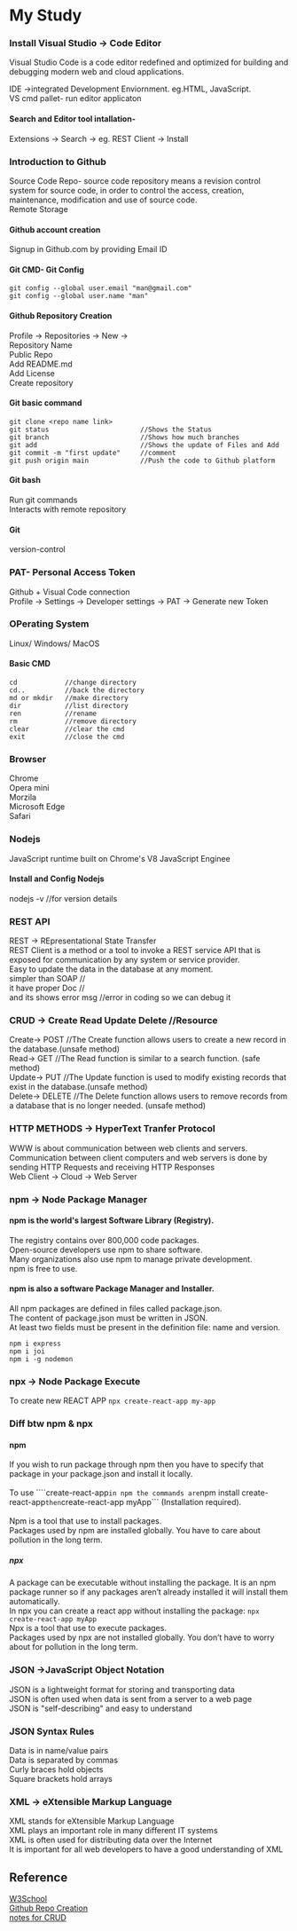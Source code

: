 # My Study
 
### Install Visual Studio -> Code Editor
Visual Studio Code is a code editor redefined and optimized for building and debugging modern web and cloud applications.

IDE ->integrated Development Enviornment. eg.HTML, JavaScript.<br />
VS cmd pallet- run editor applicaton

#### Search and Editor tool intallation-
Extensions -> Search -> eg. REST Client -> Install

### Introduction to Github
Source Code Repo- source code repository means a revision control system for source code, in order to control the access, creation, maintenance, modification and use of source code.<br />
Remote Storage

#### Github account creation 
Signup in Github.com by providing Email ID

#### Git CMD- Git Config           
```
git config --global user.email "man@gmail.com"
git config --global user.name "man"            
```

#### Github Repository Creation
Profile -> Repositories -> New -><br />
Repository Name<br />
Public Repo<br />
Add README.md<br />
Add License<br />
Create repository<br />

#### Git basic command          
```
git clone <repo name link>
git status                       //Shows the Status 
git branch                       //Shows how much branches
git add                          //Shows the update of Files and Add   
git commit -m "first update"     //comment
git push origin main             //Push the code to Github platform     
```

#### Git bash 
Run git commands<br />
Interacts with remote repository

#### Git
version-control

### PAT- Personal Access Token 
Github + Visual Code connection<br />
Profile -> Settings -> Developer settings -> PAT -> Generate new Token

### OPerating System
Linux/ Windows/ MacOS

#### Basic CMD         
```
cd            //change directory
cd..          //back the directory
md or mkdir   //make directory
dir           //list directory
ren           //rename 
rm            //remove directory
clear         //clear the cmd
exit          //close the cmd              
```

### Browser
Chrome<br />
Opera mini<br />
Morzila<br />
Microsoft Edge<br />
Safari<br />

### Nodejs
JavaScript runtime built on Chrome's V8 JavaScript Enginee

#### Install and Config Nodejs

nodejs -v       //for version details

### REST API
REST -> REpresentational State Transfer<br />
REST Client is a method or a tool to invoke a REST service API that is exposed for communication by any system or service provider.<br />
Easy to update the data in the database at any moment.<br />
simpler than SOAP           //                                                      <br />
it have proper Doc          //                                                      <br />
and its shows error msg     //error in coding so we can debug it                    <br />

### CRUD -> Create Read Update Delete   //Resource
Create-> POST        //The Create function allows users to create a new record in the database.(unsafe method)<br />
Read-> GET         //The Read function is similar to a search function. (safe method)<br />
Update-> PUT         //The Update function is used to modify existing records that exist in the database.(unsafe method)<br />
Delete-> DELETE      //The Delete function allows users to remove records from a database that is no longer needed. (unsafe method)<br />

### HTTP METHODS -> HyperText Tranfer Protocol
WWW is about communication between web clients and servers.<br />
Communication between client computers and web servers is done by sending HTTP Requests and receiving HTTP Responses<br />
Web Client -> Cloud -> Web Server<br />

### npm -> Node Package Manager

#### npm is the world's largest Software Library (Registry).
The registry contains over 800,000 code packages.<br/>
Open-source developers use npm to share software.<br/>
Many organizations also use npm to manage private development.<br/>
npm is free to use.<br/>

#### npm is also a software Package Manager and Installer.
All npm packages are defined in files called package.json.<br/>
The content of package.json must be written in JSON.<br/>
At least two fields must be present in the definition file: name and version.<br/>
```
npm i express
npm i joi 
npm i -g nodemon 
```
### npx -> Node Package Execute
To create new REACT APP 
``` npx create-react-app my-app ```

### Diff btw npm & npx
#### npm
If you wish to run package through npm then you have to specify that package in your package.json and install it locally. <br />	
To use ````create-react-app``` in npm the commands are ```npm install create-react-app``` then ```create-react-app myApp``` (Installation required).<br />	
Npm is a tool that use to install packages.	<br />
Packages used by npm are installed globally. You have to care about pollution in the long term.	<br />

##### npx
A package can be executable without installing the package. It is an npm package runner so if any packages aren’t already installed it will install them automatically. <br />
In npx you can create a react app without installing the package: ```npx create-react-app myApp```  <br />
 Npx is a tool that use to execute packages.<br />
 Packages used by npx are not installed globally. You don’t have to worry about for pollution in the long term.<br /> 

### JSON ->JavaScript Object Notation
JSON is a lightweight format for storing and transporting data<br/>
JSON is often used when data is sent from a server to a web page<br/>
JSON is "self-describing" and easy to understand<br/>

### JSON Syntax Rules
Data is in name/value pairs<br/>
Data is separated by commas<br/>
Curly braces hold objects<br/>
Square brackets hold arrays<br/>

### XML -> eXtensible Markup Language
XML stands for eXtensible Markup Language<br/>
XML plays an important role in many different IT systems<br/>
XML is often used for distributing data over the Internet<br/>
It is important for all web developers to have a good understanding of XML<br/>

## Reference 
[W3School](https://www.w3schools.com/js/default.asp)<br/>
[Github Repo Creation](https://docs.github.com/en/get-started/quickstart/create-a-repo)<br />
[notes for CRUD](https://www.sumologic.com/glossary/crud/)<br />